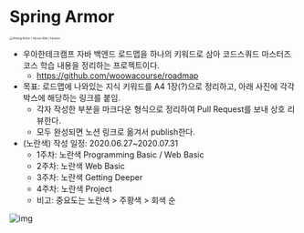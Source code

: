 # Spring Armor

<img src="https://vignette.wikia.nocookie.net/p__/images/9/94/Shining_armor_by_sakatagintoki117-d5m9yay.png/revision/latest?cb=20140219180938&amp;path-prefix=protagonist" alt="Shining Armor | Heroes Wiki | Fandom" style="zoom: 33%;" />

* 우아한테크캠프 자바 백엔드 로드맵을 하나의 키워드로 삼아 코드스쿼드 마스터즈코스 학습 내용을 정리하는 프로젝트이다.
  * https://github.com/woowacourse/roadmap
* 목표: 로드맵에 나와있는 지식 키워드를 A4 1장(?)으로 정리하고, 아래 사진에 각각 박스에 해당하는 링크를 붙임.
  * 각자 작성한 부분을 마크다운 형식으로 정리하여 Pull Request를 보내 상호 리뷰한다.
  * 모두 완성되면 노션 링크로 옮겨서 publish한다.
* (노란색) 작성 일정: 2020.06.27~2020.07.31
  * 1주차: 노란색 Programming Basic / Web Basic
  * 2주차: 노란색 Web Basic
  * 3주차: 노란색 Getting Deeper
  * 4주차: 노란색 Project
  * 비고: 중요도는 노란색 > 주황색 > 회색 순

![img](https://github.com/woowacourse/roadmap/raw/master/Images/backend_roadmap_v1.0.1.png)